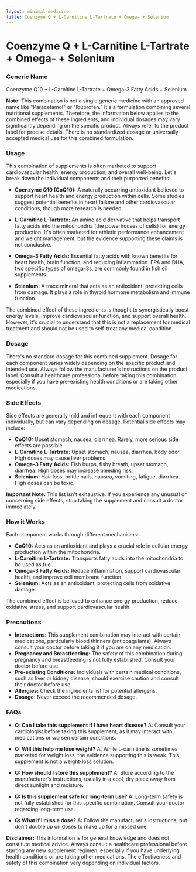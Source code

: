```yaml
---
layout: minimal-medicine
title: Coenzyme Q + L-Carnitine L-Tartrate + Omega- + Selenium
---
```


# Coenzyme Q + L-Carnitine L-Tartrate + Omega- + Selenium
### Generic Name
Coenzyme Q10 + L-Carnitine L-Tartrate + Omega-3 Fatty Acids + Selenium


**Note:**  This combination is not a single generic medicine with an approved name like "Paracetamol" or "Ibuprofen." It's a formulation combining several nutritional supplements.  Therefore, the information below applies to the combined effects of these ingredients, and individual dosages may vary significantly depending on the specific product. Always refer to the product label for precise details.  There is no standardized dosage or universally accepted medical use for this combined formulation.


### Usage

This combination of supplements is often marketed to support cardiovascular health, energy production, and overall well-being.  Let's break down the individual components and their purported benefits:

* **Coenzyme Q10 (CoQ10):**  A naturally occurring antioxidant believed to support heart health and energy production within cells.  Some studies suggest potential benefits in heart failure and other cardiovascular conditions, though more research is needed.

* **L-Carnitine L-Tartrate:** An amino acid derivative that helps transport fatty acids into the mitochondria (the powerhouses of cells) for energy production.  It's often marketed for athletic performance enhancement and weight management, but the evidence supporting these claims is not conclusive.

* **Omega-3 Fatty Acids:** Essential fatty acids with known benefits for heart health, brain function, and reducing inflammation.  EPA and DHA, two specific types of omega-3s, are commonly found in fish oil supplements.

* **Selenium:** A trace mineral that acts as an antioxidant, protecting cells from damage. It plays a role in thyroid hormone metabolism and immune function.


The combined effect of these ingredients is thought to synergistically boost energy levels, improve cardiovascular function, and support overall health.  However, it's crucial to understand that this is not a replacement for medical treatment and should not be used to self-treat any medical condition.


### Dosage

There's no standard dosage for this combined supplement.  Dosage for each component varies widely depending on the specific product and intended use.  Always follow the manufacturer's instructions on the product label. Consult a healthcare professional before taking this combination, especially if you have pre-existing health conditions or are taking other medications.


### Side Effects

Side effects are generally mild and infrequent with each component individually, but can vary depending on dosage.  Potential side effects may include:

* **CoQ10:** Upset stomach, nausea, diarrhea. Rarely, more serious side effects are possible.
* **L-Carnitine L-Tartrate:**  Upset stomach, nausea, diarrhea, body odor.  High doses may cause liver problems.
* **Omega-3 Fatty Acids:** Fish burps, fishy breath, upset stomach, diarrhea.  High doses may increase bleeding risk.
* **Selenium:**  Hair loss, brittle nails, nausea, vomiting, fatigue, diarrhea.  High doses can be toxic.


**Important Note:**  This list isn't exhaustive.  If you experience any unusual or concerning side effects, stop taking the supplement and consult a doctor immediately.


### How it Works

Each component works through different mechanisms:

* **CoQ10:** Acts as an antioxidant and plays a crucial role in cellular energy production within the mitochondria.
* **L-Carnitine L-Tartrate:** Transports fatty acids into the mitochondria to be used as fuel.
* **Omega-3 Fatty Acids:** Reduce inflammation, support cardiovascular health, and improve cell membrane function.
* **Selenium:** Acts as an antioxidant, protecting cells from oxidative damage.


The combined effect is believed to enhance energy production, reduce oxidative stress, and support cardiovascular health.


### Precautions

* **Interactions:**  This supplement combination may interact with certain medications, particularly blood thinners (anticoagulants).  Always consult your doctor before taking it if you are on any medication.
* **Pregnancy and Breastfeeding:**  The safety of this combination during pregnancy and breastfeeding is not fully established.  Consult your doctor before use.
* **Pre-existing Conditions:**  Individuals with certain medical conditions, such as liver or kidney disease, should exercise caution and consult their doctor before use.
* **Allergies:** Check the ingredients list for potential allergens.
* **Dosage:**  Never exceed the recommended dosage.


### FAQs

* **Q: Can I take this supplement if I have heart disease?**  A: Consult your cardiologist before taking this supplement, as it may interact with medications or worsen certain conditions.

* **Q: Will this help me lose weight?** A: While L-carnitine is sometimes marketed for weight loss, the evidence supporting this is weak.  This supplement is not a weight-loss solution.

* **Q: How should I store this supplement?** A: Store according to the manufacturer's instructions, usually in a cool, dry place away from direct sunlight and moisture.

* **Q: Is this supplement safe for long-term use?** A:  Long-term safety is not fully established for this specific combination. Consult your doctor regarding long-term use.

* **Q: What if I miss a dose?** A:  Follow the manufacturer's instructions, but don't double up on doses to make up for a missed one.


**Disclaimer:** This information is for general knowledge and does not constitute medical advice.  Always consult a healthcare professional before starting any new supplement regimen, especially if you have underlying health conditions or are taking other medications.  The effectiveness and safety of this combination vary depending on individual factors.
